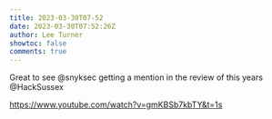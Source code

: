 ```yaml
---
title: 2023-03-30T07-52
date: 2023-03-30T07:52:26Z
author: Lee Turner
showtoc: false
comments: true
---
```


Great to see @snyksec getting a mention in the review of this years @HackSussex

https://www.youtube.com/watch?v=gmKBSb7kbTY&t=1s

